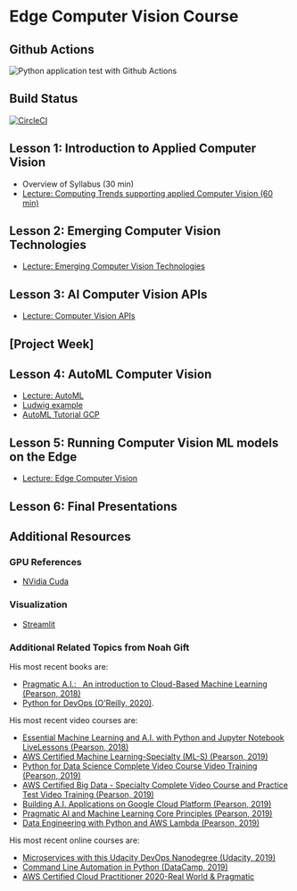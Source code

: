 # Edge Computer Vision Course

## Github Actions

![Python application test with Github Actions](https://github.com/noahgift/edge-computer-vision/workflows/Python%20application%20test%20with%20Github%20Actions/badge.svg)


## Build Status

[![CircleCI](https://circleci.com/gh/noahgift/edge-computer-vision.svg?style=svg)](https://circleci.com/gh/noahgift/edge-computer-vision)


## Lesson 1:  Introduction to Applied Computer Vision

* Overview of Syllabus (30 min)
* [Lecture:  Computing Trends supporting applied Computer Vision (60 min)](https://github.com/noahgift/edge-computer-vision/blob/master/computer_vision_lecture_1.ipynb)

## Lesson 2:  Emerging Computer Vision Technologies

* [Lecture:  Emerging Computer Vision Technologies](https://github.com/noahgift/edge-computer-vision/blob/master/computer_vision_lecture2.ipynb)

## Lesson 3: AI Computer Vision APIs

* [Lecture:  Computer Vision APIs](https://github.com/noahgift/edge-computer-vision/blob/master/computer_vision_lecture3.ipynb)

## [Project Week]
## Lesson 4: AutoML Computer Vision

* [Lecture:  AutoML](https://github.com/noahgift/edge-computer-vision/blob/master/computer_vision_lecture4.ipynb)
* [Ludwig example](https://uber.github.io/ludwig/examples/)
* [AutoML Tutorial GCP](https://cloud.google.com/vision/automl/docs/tutorial)

## Lesson 5: Running Computer Vision ML models on the Edge

* [Lecture:  Edge Computer Vision](https://github.com/noahgift/edge-computer-vision/blob/master/computer_vision_lecture5.ipynb)

## Lesson 6: Final Presentations

## Additional Resources

### GPU References

* [NVidia Cuda](https://docs.nvidia.com/cuda/cuda-quick-start-guide/index.html#linux)

### Visualization

* [Streamlit](https://www.streamlit.io/)


### Additional Related Topics from Noah Gift

His most recent books are:

*   [Pragmatic A.I.:   An introduction to Cloud-Based Machine Learning (Pearson, 2018)](https://www.amazon.com/Pragmatic-AI-Introduction-Cloud-Based-Analytics/dp/0134863860)
*   [Python for DevOps (O'Reilly, 2020)](https://www.amazon.com/Python-DevOps-Ruthlessly-Effective-Automation/dp/149205769X). 

His most recent video courses are:

*   [Essential Machine Learning and A.I. with Python and Jupyter Notebook LiveLessons (Pearson, 2018)](https://learning.oreilly.com/videos/essential-machine-learning/9780135261118)
*   [AWS Certified Machine Learning-Specialty (ML-S) (Pearson, 2019)](https://learning.oreilly.com/videos/aws-certified-machine/9780135556597)
*   [Python for Data Science Complete Video Course Video Training (Pearson, 2019)](https://learning.oreilly.com/videos/python-for-data/9780135687253)
*   [AWS Certified Big Data - Specialty Complete Video Course and Practice Test Video Training (Pearson, 2019)](https://learning.oreilly.com/videos/aws-certified-big/9780135772324)
*   [Building A.I. Applications on Google Cloud Platform (Pearson, 2019)](https://learning.oreilly.com/videos/building-ai-applications/9780135973462)
*   [Pragmatic AI and Machine Learning Core Principles (Pearson, 2019)](https://learning.oreilly.com/videos/pragmatic-ai-and/9780136554714)
*   [Data Engineering with Python and AWS Lambda (Pearson, 2019)](https://learning.oreilly.com/videos/data-engineering-with/9780135964330)

His most recent online courses are:

*   [Microservices with this Udacity DevOps Nanodegree (Udacity, 2019)](https://www.udacity.com/course/cloud-dev-ops-nanodegree--nd9991)
*   [Command Line Automation in Python (DataCamp, 2019)](https://www.datacamp.com/instructors/ndgift)
*   [AWS Certified Cloud Practitioner 2020-Real World & Pragmatic](https://www.udemy.com/course/aws-certified-cloud-practitioner-2020-real-world-pragmatic/?referralCode=CAC679A7D08212773428)
